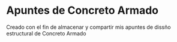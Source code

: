# Apuntes de Concreto Armado

Creado con el fin de almacenar y compartir mis apuntes de dissño estructural de Concreto Armado